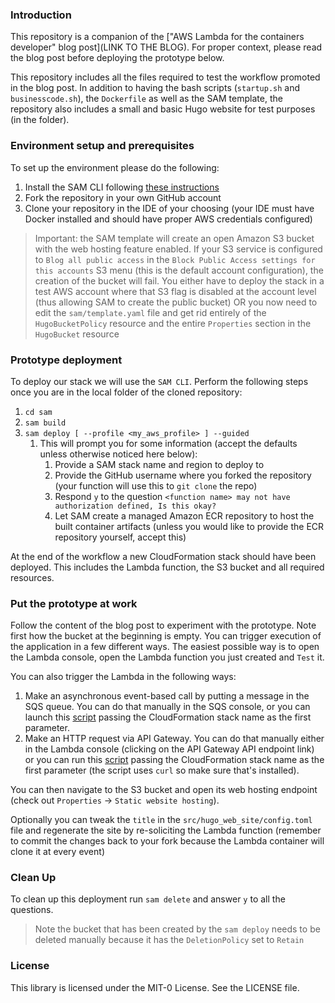 ### Introduction

This repository is a companion of the ["AWS Lambda for the containers developer" blog post](LINK TO THE BLOG). For proper context, please read the blog post before deploying the prototype below.

This repository includes all the files required to test the workflow promoted in the blog post. In addition to having the bash scripts (`startup.sh` and `businesscode.sh`), the `Dockerfile` as well as the SAM template, the repository also includes a small and basic Hugo website for test purposes (in the [](./src/hugo_web_site) folder).

### Environment setup and prerequisites

To set up the environment please do the following:

1. Install the SAM CLI following [these instructions](https://docs.aws.amazon.com/serverless-application-model/latest/developerguide/install-sam-cli.html)
1. Fork the repository in your own GitHub account
1. Clone your repository in the IDE of your choosing (your IDE must have Docker installed and should have proper AWS credentials configured)

> Important: the SAM template will create an open Amazon S3 bucket with the web hosting feature enabled. If your S3 service is configured to `Blog all public access` in the `Block Public Access settings for this accounts` S3 menu (this is the default account configuration), the creation of the bucket will fail. You either have to deploy the stack in a test AWS account where that S3 flag is disabled at the account level (thus allowing SAM to create the public bucket) OR you now need to edit the `sam/template.yaml` file and get rid entirely of the `HugoBucketPolicy` resource and the entire `Properties` section in the `HugoBucket` resource

### Prototype deployment

To deploy our stack we will use the `SAM CLI`. Perform the following steps once you are in the local folder of the cloned repository:

1. `cd sam`
1. `sam build`
1. `sam deploy [ --profile <my_aws_profile> ] --guided`
    1. This will prompt you for some information (accept the defaults unless otherwise noticed here below):
        1. Provide a SAM stack name and region to deploy to
        1. Provide the GitHub username where you forked the repository (your function will use this to `git clone` the repo)
        1. Respond `y` to the question `<function name> may not have authorization defined, Is this okay?`
        1. Let SAM create a managed Amazon ECR repository to host the built container artifacts (unless you would like to provide the ECR repository yourself, accept this)

At the end of the workflow a new CloudFormation stack should have been deployed. This includes the Lambda function, the S3 bucket and all required resources.

### Put the prototype at work

Follow the content of the blog post to experiment with the prototype. Note first how the bucket at the beginning is empty. You can trigger execution of the application in a few different ways. The easiest possible way is to open the Lambda console, open the Lambda function you just created and `Test` it.

You can also trigger the Lambda in the following ways:
1. Make an asynchronous event-based call by putting a message in the SQS queue. You can do that manually in the SQS console, or you can launch this [script](./scripts/call-via-sqs.sh) passing the CloudFormation stack name as the first parameter.
1. Make an HTTP request via API Gateway. You can do that manually either in the Lambda console (clicking on the API Gateway API endpoint link) or you can run this [script](./scripts/call-via-api-gateway.sh) passing the CloudFormation stack name as the first parameter (the script uses `curl` so make sure that's installed).

You can then navigate to the S3 bucket and open its web hosting endpoint (check out `Properties` -> `Static website hosting`).

Optionally you can tweak the `title` in the `src/hugo_web_site/config.toml` file and regenerate the site by re-soliciting the Lambda function (remember to commit the changes back to your fork because the Lambda container will clone it at every event)

### Clean Up

To clean up this deployment run `sam delete` and answer `y` to all the questions.

> Note the bucket that has been created by the `sam deploy` needs to be deleted manually because it has the `DeletionPolicy` set to `Retain`

### License

This library is licensed under the MIT-0 License. See the LICENSE file.

